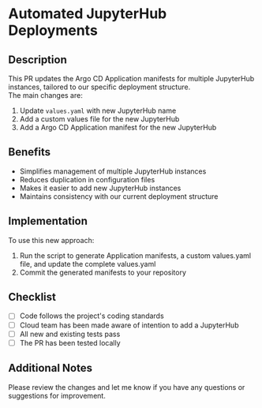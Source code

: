 # Automated JupyterHub Deployments

## Description
This PR updates the Argo CD Application manifests for multiple JupyterHub instances, tailored to our specific deployment structure. <br>
The main changes are:

1. Update `values.yaml` with new JupyterHub name
2. Add a custom values file for the new JupyterHub 
3. Add a Argo CD Application manifest for the new JupyterHub

## Benefits
- Simplifies management of multiple JupyterHub instances
- Reduces duplication in configuration files
- Makes it easier to add new JupyterHub instances
- Maintains consistency with our current deployment structure

## Implementation
To use this new approach:
1. Run the script to generate Application manifests, a custom values.yaml file, and update the complete values.yaml
2. Commit the generated manifests to your repository

## Checklist
- [ ] Code follows the project's coding standards
- [ ] Cloud team has been made aware of intention to add a JupyterHub
- [ ] All new and existing tests pass
- [ ] The PR has been tested locally

## Additional Notes
Please review the changes and let me know if you have any questions or suggestions for improvement.